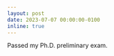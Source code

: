 ```yaml
---
layout: post
date: 2023-07-07 00:00:00-0100
inline: true
---
```


Passed my Ph.D. preliminary exam. 
